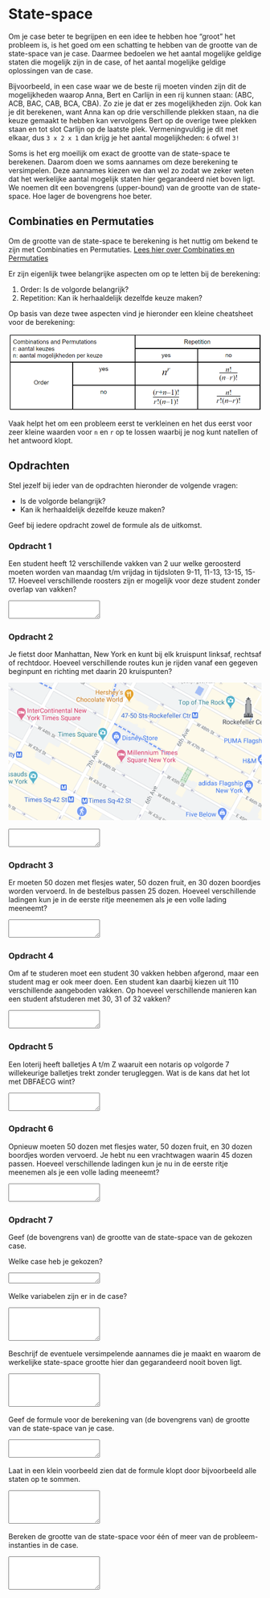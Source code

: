 # State-space

Om je case beter te begrijpen en een idee te hebben hoe “groot” het probleem is, is het goed om een schatting te hebben van de grootte van de state-space van je case. Daarmee bedoelen we het aantal mogelijke geldige staten die mogelijk zijn in de case, of het aantal mogelijke geldige oplossingen van de case.

Bijvoorbeeld, in een case waar we de beste rij moeten vinden zijn dit de mogelijkheden waarop Anna, Bert en Carlijn in een rij kunnen staan:
(ABC, ACB, BAC, CAB, BCA, CBA). Zo zie je dat er zes mogelijkheden zijn. Ook kan je dit berekenen, want Anna kan op drie verschillende plekken staan, na die keuze gemaakt te hebben kan vervolgens Bert op de overige twee plekken staan en tot slot Carlijn op de laatste plek. Vermeningvuldig je dit met elkaar, dus `3 x 2 x 1` dan krijg je het aantal mogelijkheden: `6` ofwel `3!`

Soms is het erg moeilijk om exact de grootte van de state-space te berekenen. Daarom doen we soms aannames om deze berekening te versimpelen. Deze aannames kiezen we dan wel zo zodat we zeker weten dat het werkelijke aantal mogelijk staten hier gegarandeerd niet boven ligt. We noemen dit een bovengrens (upper-bound) van de grootte van de state-space. Hoe lager de bovengrens hoe beter.


## Combinaties en Permutaties

Om de grootte van de state-space te berekening is het nuttig om bekend te zijn met Combinaties en Permutaties. [Lees hier over Combinaties en Permutaties](https://www.mathsisfun.com/combinatorics/combinations-permutations.html)


Er zijn eigenlijk twee belangrijke aspecten om op te letten bij de berekening:

1. Order: Is de volgorde belangrijk?
1. Repetition: Kan ik herhaaldelijk dezelfde keuze maken?

Op basis van deze twee aspecten vind je hieronder een kleine cheatsheet voor de berekening:

![state-space cheatsheet](state_space_cheatsheet.png)

Vaak helpt het om een probleem eerst te verkleinen en het dus eerst voor zeer kleine waarden voor `n` en `r` op te lossen waarbij je nog kunt natellen of het antwoord klopt.


## Opdrachten

Stel jezelf bij ieder van de opdrachten hieronder de volgende vragen:

* Is de volgorde belangrijk?
* Kan ik herhaaldelijk dezelfde keuze maken?

Geef bij iedere opdracht zowel de formule als de uitkomst.

### Opdracht 1

Een student heeft 12 verschillende vakken van 2 uur welke geroosterd moeten worden van maandag t/m vrijdag in tijdsloten 9-11, 11-13, 13-15, 15-17. Hoeveel verschillende roosters zijn er mogelijk voor deze student zonder overlap van vakken?

<textarea name="form[q1]" rows="2" required></textarea>


### Opdracht 2

Je fietst door Manhattan, New York en kunt bij elk kruispunt linksaf, rechtsaf of rechtdoor. Hoeveel verschillende routes kun je rijden vanaf een gegeven beginpunt en richting met daarin 20 kruispunten?

![manhattan](manhattan.png)

<textarea name="form[q2]" rows="2" required></textarea>


### Opdracht 3

Er moeten 50 dozen met flesjes water, 50 dozen fruit, en 30 dozen boordjes worden vervoerd. In de bestelbus passen 25 dozen. Hoeveel verschillende ladingen kun je in de eerste ritje meenemen als je een volle lading meeneemt?

<textarea name="form[q3]" rows="2" required></textarea>


### Opdracht 4

Om af te studeren moet een student 30 vakken hebben afgerond, maar een student mag er ook meer doen. Een student kan daarbij kiezen uit 110 verschillende aangeboden vakken. Op hoeveel verschillende manieren kan een student afstuderen met 30, 31 of 32 vakken?

<textarea name="form[q4]" rows="2" required></textarea>


### Opdracht 5

Een loterij heeft balletjes A t/m Z waaruit een notaris op volgorde 7 willekeurige balletjes trekt zonder terugleggen. Wat is de kans dat het lot met DBFAECG wint?

<textarea name="form[q5]" rows="2" required></textarea>


### Opdracht 6

Opnieuw moeten 50 dozen met flesjes water, 50 dozen fruit, en 30 dozen boordjes worden vervoerd. Je hebt nu een vrachtwagen waarin 45 dozen passen. Hoeveel verschillende ladingen kun je nu in de eerste ritje meenemen als je een volle lading meeneemt?

<textarea name="form[q6]" rows="2" required></textarea>


### Opdracht 7

Geef (de bovengrens van) de grootte van de state-space van de gekozen case.

Welke case heb je gekozen?

<textarea name="form[q7]" rows="1" required></textarea>

Welke variabelen zijn er in de case?

<textarea name="form[q8]" rows="4" required></textarea>

Beschrijf de eventuele versimpelende aannames die je maakt en waarom de werkelijke state-space grootte hier dan gegarandeerd nooit boven ligt.

<textarea name="form[q9]" rows="4" required></textarea>

Geef de formule voor de berekening van (de bovengrens van) de grootte van de state-space van je case.

<textarea name="form[q10]" rows="2" required></textarea>

Laat in een klein voorbeeld zien dat de formule klopt door bijvoorbeeld alle staten op te sommen.

<textarea name="form[q11]" rows="4" required></textarea>

Bereken de grootte van de state-space voor één of meer van de probleem-instanties in de case.

<textarea name="form[q12]" rows="4" required></textarea>